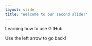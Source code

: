 ```yaml
---
layout: slide
title: "Welcome to our second slide!"
---
```

Learning how to use GitHub



Use the left arrow to go back!
